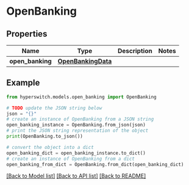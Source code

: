 # OpenBanking


## Properties

Name | Type | Description | Notes
------------ | ------------- | ------------- | -------------
**open_banking** | [**OpenBankingData**](OpenBankingData.md) |  | 

## Example

```python
from hyperswitch.models.open_banking import OpenBanking

# TODO update the JSON string below
json = "{}"
# create an instance of OpenBanking from a JSON string
open_banking_instance = OpenBanking.from_json(json)
# print the JSON string representation of the object
print(OpenBanking.to_json())

# convert the object into a dict
open_banking_dict = open_banking_instance.to_dict()
# create an instance of OpenBanking from a dict
open_banking_from_dict = OpenBanking.from_dict(open_banking_dict)
```
[[Back to Model list]](../README.md#documentation-for-models) [[Back to API list]](../README.md#documentation-for-api-endpoints) [[Back to README]](../README.md)


